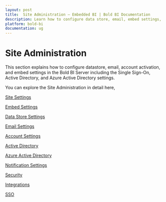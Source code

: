 ```yaml
---
layout: post
title:  Site Administration – Embedded BI | Bold BI Documentation
description: Learn how to configure data store, email, embed settings, SSO and custom identity provider for users and groups in Bold BI deployed in your server.
platform: bold-bi
documentation: ug
---
```


# Site Administration

This section explains how to configure datastore, email, account activation, and embed settings in the Bold BI Server including the Single Sign-On, Active Directory, and Azure Active Directory settings.

You can explore the Site Administration in detail here,

[Site Settings](/embedded-bi/rebranding/)

[Embed Settings](/embedded-bi/site-administration/embed-settings/)

[Data Store Settings](/embedded-bi/site-administration/datastore-settings/)

[Email Settings](/embedded-bi/site-administration/email-settings/)

[Account Settings](/embedded-bi/site-administration/account-settings/)

[Active Directory](/embedded-bi/site-administration/active-directory/)

[Azure Active Directory](/embedded-bi/site-administration/azure-active-directory/)

[Notification Settings](/embedded-bi/site-administration/notification-settings/)

[Security](/embedded-bi/security-configuration/cors-settings/)

[Integrations](/embedded-bi/site-administration/integrations/)

[SSO](/embedded-bi/site-administration/sso/)